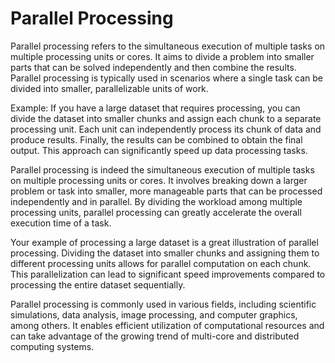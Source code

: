 # Parallel Processing

Parallel processing refers to the simultaneous execution of multiple tasks on 
multiple processing units or cores. It aims to divide a problem into smaller 
parts that can be solved independently and then combine the results. Parallel 
processing is typically used in scenarios where a single task can be divided 
into smaller, parallelizable units of work. 

Example: If you have a large dataset that requires processing, you can divide 
the dataset into smaller chunks and assign each chunk to a separate 
processing unit. Each unit can independently process its chunk of data and 
produce results. Finally, the results can be combined to obtain the final 
output. This approach can significantly speed up data processing tasks. 

Parallel processing is indeed the simultaneous execution of multiple tasks on 
multiple processing units or cores. It involves breaking down a larger 
problem or task into smaller, more manageable parts that can be processed 
independently and in parallel. By dividing the workload among multiple 
processing units, parallel processing can greatly accelerate the overall 
execution time of a task. 

Your example of processing a large dataset is a great illustration of 
parallel processing. Dividing the dataset into smaller chunks and assigning 
them to different processing units allows for parallel computation on each 
chunk. This parallelization can lead to significant speed improvements 
compared to processing the entire dataset sequentially. 

Parallel processing is commonly used in various fields, including scientific 
simulations, data analysis, image processing, and computer graphics, among 
others. It enables efficient utilization of computational resources and can 
take advantage of the growing trend of multi-core and distributed computing 
systems.

